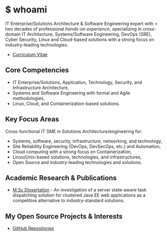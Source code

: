 # $ whoami

IT Enterprise/Solutions Architecture & Software Engineering expert with > two decades of professional _hands-on experience_, specializing in cross-domain IT Architecture, Systems/Software Engineering, DevOps (SRE), Cyber Security, Linux and Cloud-based solutions with a strong focus on industry-leading technologies.

- [Curriculum Vitae](https://nicdesousa.github.io/web/viewer.html?file=/files/NicDeSousa-CV.pdf)

## Core Competencies

- IT Enterprise/Solutions, Application, Technology, Security, and Infrastructure Architecture,
- Systems and Software Engineering with formal and Agile methodologies,
- Linux, Cloud, and Containerization-based solutions.

## Key Focus Areas

Cross-functional IT SME in Solutions Architecture/engineering for:

- Systems, software, security, infrastructure, networking, and technology,
- Site Reliability Engineering (DevOps, DevSecOps, etc.) and Automation,
- Cloud computing with a strong focus on Containerization,
- Linux/Unix-based solutions, technologies, and infrastructures,
- Open Source and industry-leading technologies and solutions.

## Academic Research & Publications

- [M.Sc Dissertation](https://nicdesousa.github.io/web/viewer.html?file=/files/NicDeSousa-MScDissertation.pdf) - An investigation of a server state-aware task dispatching solution for clustered Java EE web applications as a competitive alternative to industry-standard solutions.

## My Open Source Projects & Interests

- [GitHub Repositories](https://github.com/nicdesousa)

